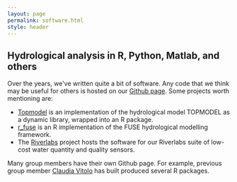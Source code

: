 ```yaml
---
layout: page
permalink: software.html
style: header
---
```


## Hydrological analysis in R, Python, Matlab, and others


<p>Over the years, we've written quite a bit of software. Any code that we think may be useful for others is hosted on our <a href="https://github.com/ICHydro">Github page</a>. Some projects worth mentioning are:</p>

<ul><li><a href="https://github.com/ICHydro/topmodel">Topmodel</a> is an implementation of the hydrological model TOPMODEL as a dynamic library, wrapped into an R package.</li>
<li><a href="https://github.com/ICHydro/r_fuse">r_fuse</a> is an R implementation of the FUSE hydrological modelling framework.</li>
<li>The <a href="https://github.com/ICHydro/riverlabs">Riverlabs</a> project hosts the software for our Riverlabs suite of low-cost water quantity and quality sensors.</li>
</ul><p>Many group members have their own Github page. For example, previous group member <a href="https://github.com/cvitolo">Claudia Vitolo</a> has built produced several R packages.</p>
